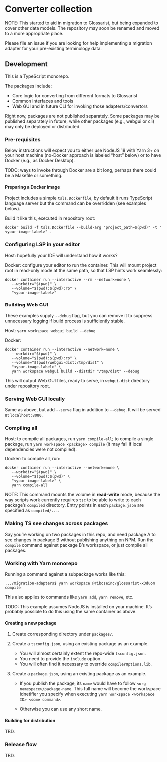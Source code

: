 # Converter collection

NOTE: This started to aid in migration to Glossarist,
but being expanded to cover other data models.
The repository may soon be renamed and moved to a more appropriate place.

Please file an issue if you are looking for help implementing
a migration adapter for your pre-existing terminology data.

## Development

This is a TypeScript monorepo.

The packages include:

- Core logic for converting from different formats to Glossarist
- Common interfaces and tools
- Web GUI and in future CLI for invoking those adapters/convertors

Right now, packages are not published separately.
Some packages may be published separately in future,
while other packages (e.g., webgui or cli)
may only be deployed or distributed.

### Pre-requisites

Below instructions will expect you to either use
NodeJS 18 with Yarn 3+ on your host machine
(no-Docker approach is labeled “host” below)
or to have Docker (e.g., as Docker Desktop).

TODO: ways to invoke through Docker are a bit long,
perhaps there could be a Makefile or something.

#### Preparing a Docker image

Project includes a simple `tsls.Dockerfile`,
by default it runs TypeScript language server
but the command can be overridden (see examples below).

Build it like this, executed in repository root:

```
docker build -f tsls.Dockerfile --build-arg "project_path=$(pwd)" -t "<your-image-label>" .
```

### Configuring LSP in your editor

Host: hopefully your IDE will understand how it works?

Docker: configure your editor to run the container.
This will mount project root in read-only mode at the same path,
so that LSP hints work seamlessly:

```
docker container run --interactive --rm --network=none \
   --workdir="$(pwd)" \
   --volume="$(pwd):$(pwd):ro" \
   "<your-image-label>"
```

### Building Web GUI

These examples supply `--debug` flag, but you can remove it
to suppress unnecessary logging
if build process is sufficiently stable.

Host: `yarn workspace webgui build --debug`

Docker:

```
docker container run --interactive --network=none \
   --workdir="$(pwd)" \
   --volume="$(pwd):$(pwd):ro" \
   --volume="$(pwd)/webgui-dist:/tmp/dist" \
   "<your-image-label>" \
   yarn workspace webgui build --distdir "/tmp/dist" --debug
```

This will output Web GUI files, ready to serve,
in `webgui-dist` directory under repository root.

### Serving Web GUI locally

Same as above, but add `--serve` flag in addition to `--debug`.
It will be served at `localhost:8080`.

### Compiling all

Host: to compile all packages, run `yarn compile-all`;
to compile a single package, run `yarn workspace <package> compile`
(it may fail if local dependencies were not compiled).

Docker: to compile all, run:

```
docker container run --interactive --network=none \
   --workdir="$(pwd)" \
   --volume="$(pwd):$(pwd)" \
   "<your-image-label>" \
   yarn compile-all
```

NOTE: This command mounts the volume in **read-write** mode,
because the way scripts work currently requires `tsc` to be able
to write to each package’s `compiled` directory.
Entry points in each `package.json` are specified as `compiled/...`.


### Making TS see changes across packages

Say you’re working on two packages in this repo, and need package A
to see changes in package B without publishing anything on NPM.
Run the `compile` command against package B’s workspace,
or just compile all packages.

### Working with Yarn monorepo

Running a command against a subpackage works like this:

```console
.../migration-adapters$ yarn workspace @riboseinc/glossarist-x3duom compile
```

This also applies to commands like `yarn add`, `yarn remove`, etc.

TODO: This example assumes NodeJS is installed on your machine.
It’s probably possible to do this using the same container as above.

#### Creating a new package

1. Create corresponding directory under `packages/`.
2. Create a `tsconfig.json`, using an existing package as an example.

   - You will almost certainly extent the repo-wide `tsconfig.json`.
   - You need to provide the `include` option.
   - You will often find it necessary to override `compilerOptions.lib`.

3. Create a `package.json`, using an existing package as an example.

   - If you publish the package,
     its `name` would have to follow `<org namespace>/package-name`.
     This full name will become the workspace idnetifier you specify when executing
     `yarn workspace <workspace ID> <some command>`.

   - Otherwise you can use any short name.

#### Building for distribution

TBD.

### Release flow

TBD.
